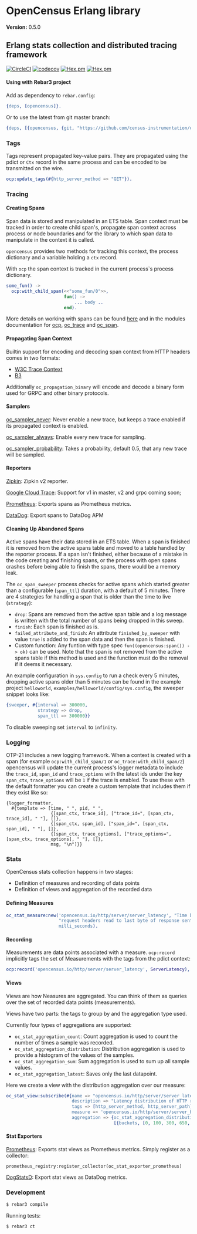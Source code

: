 

# OpenCensus Erlang library #

__Version:__ 0.5.0

## Erlang stats collection and distributed tracing framework

[![CircleCI](https://circleci.com/gh/census-instrumentation/opencensus-erlang.svg?style=svg)](https://circleci.com/gh/census-instrumentation/opencensus-erlang)
[![codecov](https://codecov.io/gh/census-instrumentation/opencensus-erlang/branch/master/graph/badge.svg)](https://codecov.io/gh/census-instrumentation/opencensus-erlang)
[![Hex.pm](https://img.shields.io/hexpm/v//opencensus.svg?maxAge=2592000)](https://hex.pm/packages/opencensus)
[![Hex.pm](https://img.shields.io/hexpm/dt/opencensus.svg?maxAge=2592000)](https://hex.pm/packages/opencensus)


#### <a name="Using_with_Rebar3_project">Using with Rebar3 project</a> ####

Add as dependency to `rebar.config`:

```erlang
{deps, [opencensus]}.
```

Or to use the latest from git master branch:

```erlang
{deps, [{opencensus, {git, "https://github.com/census-instrumentation/opencensus-erlang.git", {branch, "master"}}}]}.
```

### <a name="Tags">Tags</a> ###

Tags represent propagated key-value pairs. They are propagated using the pdict or `Ctx` record in the same process and can be encoded to be transmitted on the wire. 

```erlang
ocp:update_tags(#{http_server_method => "GET"}).
```

### <a name="Tracing">Tracing</a> ###

#### <a name="Creating_Spans">Creating Spans</a> ####

Span data is stored and manipulated in an ETS table. Span context must be tracked in order to create child span's, propagate span context across process or node boundaries and for the library to which span data to manipulate in the context it is called.

`opencensus` provides two methods for tracking this context, the process dictionary and a variable holding a `ctx` record.

With `ocp` the span context is tracked in the current process`s process dictionary.

```erlang
some_fun() ->
  ocp:with_child_span(<<"some_fun/0">>,
                      fun() ->
                          ... body ..
                      end).
```

More details on working with spans can be found [here](span.md) and in the modules documentation for [ocp](ocp.md), [oc_trace](oc_trace.md) and [oc_span](oc_span.md).

#### <a name="Propagating_Span_Context">Propagating Span Context</a> ####

Builtin support for encoding and decoding span context from HTTP headers comes in two formats:

* [W3C Trace Context](https://www.w3.org/TR/trace-context/) 
* [B3](https://github.com/openzipkin/b3-propagation)

Additionally `oc_propagation_binary` will encode and decode a binary form used for GRPC and other binary protocols.

#### <a name="Samplers">Samplers</a> ####

[oc_sampler_never](oc_sampler_never.md): Never enable a new trace, but keeps a trace enabled if its propagated context is enabled.

[oc_sampler_always](oc_sampler_always.md): Enable every new trace for sampling.

[oc_sampler_probability](oc_sampler_probability.md): Takes a probability, default 0.5, that any new trace will be sampled.


#### <a name="Reporters">Reporters</a> ####

[Zipkin](https://github.com/opencensus-beam/opencensus_zipkin): Zipkin v2 reporter.

[Google Cloud Trace](https://github.com/opencensus-beam/oc_google_reporter): Support for v1 in master, v2 and grpc coming soon;

[Prometheus](https://github.com/opencensus-beam/prometheus): Exports spans as Prometheus metrics.

[DataDog][oc_datadog]: Export spans to DataDog APM

#### <a name="Sweeper">Cleaning Up Abandoned Spans</a> ####

Active spans have their data stored in an ETS table. When a span is finished it is removed from the active spans table and moved to a table handled by the reporter process. If a span isn't finished, either because of a mistake in the code creating and finishing spans, or the process with open spans crashes before being able to finish the spans, there would be a memory leak.

The `oc_span_sweeper` process checks for active spans which started greater than a configurable (`span_ttl`) duration, with a default of 5 minutes. There are 4 strategies for handling a span that is older than the time to live (`strategy`):

* `drop`: Spans are removed from the active span table and a log message is written with the total number of spans being dropped in this sweep.
* `finish`: Each span is finished as is.
* `failed_attribute_and_finish`: An attribute `finished_by_sweeper` with value `true` is added to the span data and then the span is finished.
* Custom function: Any funtion with type spec `fun((opencensus:span()) -> ok)` can be used. Note that the span is not removed from the active spans table if this method is used and the function must do the removal if it deems it necessary.

An example configuration in `sys.config` to run a check every 5 minutes, dropping active spans older than 5 minutes can be found in the example project `helloworld`, `examples/helloworld/config/sys.config`, the sweeper snippet looks like:

``` erlang
{sweeper, #{interval => 300000,
            strategy => drop,
            span_ttl => 300000}}
```

To disable sweeping set `interval` to `infinity`.

### <a name="Logging">Logging</a> ###

OTP-21 includes a new logging framework. When a context is created with a span (for example `ocp:with_child_span/1` or `oc_trace:with_child_span/2`) opencensus will update the current process's logger metadata to include the `trace_id`, `span_id` and `trace_options` with the latest ids under the key `span_ctx`, `trace_options` will be `1` if the trace is enabled. To use these with the default formatter you can create a custom template that includes them if they exist like so:

```
{logger_formatter,
  #{template => [time, " ", pid, " ",
                 {[span_ctx, trace_id], ["trace_id=", [span_ctx, trace_id], " "], []},
                 {[span_ctx, span_id], ["span_id=", [span_ctx, span_id], " "], []},
                 {[span_ctx, trace_options], ["trace_options=", [span_ctx, trace_options], " "], []},
                 msg, "\n"]}}
```

### <a name="Stats">Stats</a> ###

OpenCensus stats collection happens in two stages:

* Definition of measures and recording of data points
* Definition of views and aggregation of the recorded data

#### <a name="Defining_Measures">Defining Measures</a> ####

```erlang
oc_stat_measure:new('opencensus.io/http/server/server_latency', "Time between first byte of "
                    "request headers read to last byte of response sent, or terminal error.",
                    milli_seconds).
```

#### <a name="Recording">Recording</a> ####

Measurements are data points associated with a measure. `ocp:record` implicitly tags the set of Measurements with the tags from the pdict context:

```erlang
ocp:record('opencensus.io/http/server/server_latency', ServerLatency),
```

#### <a name="Views">Views</a> ####

Views are how Neasures are aggregated. You can think of them as queries over the set of recorded data points (measurements).

Views have two parts: the tags to group by and the aggregation type used.

Currently four types of aggregations are supported:

* `oc_stat_aggregation_count`: Count aggregation is used to count the number of times a sample was recorded.
* `oc_stat_aggregation_distribution`: Distribution aggregation is used to provide a histogram of the values of the samples.
* `oc_stat_aggregation_sum`: Sum aggregation is used to sum up all sample values.
* `oc_stat_aggregation_latest`: Saves only the last datapoint.

Here we create a view with the distribution aggregation over our measure:

```erlang
oc_stat_view:subscribe(#{name => "opencensus.io/http/server/server_latency",
                         description => "Latency distribution of HTTP requests",
                         tags => [http_server_method, http_server_path],
                         measure => 'opencensus.io/http/server/server_blatency',
                         aggregation => {oc_stat_aggregation_distribution, 
                                         [{buckets, [0, 100, 300, 650, 800, 1000]}]}})
```

#### <a name="Stat Exporters">Stat Exporters</a> ####

[Prometheus](https://github.com/deadtrickster/opencensus-erlang-prometheus): Exports stat views as Prometheus metrics. Simply register as a collector:

```
prometheus_registry:register_collector(oc_stat_exporter_prometheus)
```

[DogStatsD][oc_datadog]: Export stat views as DataDog metrics.

### Development

```sh
$ rebar3 compile
```

Running tests:

```sh
$ rebar3 ct
```

[oc_datadog]: https://github.com/hauleth/oc_datadog

